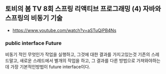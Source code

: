 ## 토비의 봄 TV 8회 스프링 리액티브 프로그래밍 (4) 자바와 스프링의 비동기 기술
- https://www.youtube.com/watch?v=aSTuQiPB4Ns


### public interface Future<V>
비동기 적인 무엇인가 작업을 실행하고, 그것에 대한 결과를 가지고있는것
기존의 스레드말고, 새로운 스레드에서 별개의 작업을 하고, 그 결과를 다른 방법으로 가져와야하는데 가장 기본적인방법이 
future interface이다.
